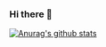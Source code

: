 ### Hi there 👋

[![Anurag's github stats](https://github-readme-stats.vercel.app/api?username=nerrons)](https://github.com/anuraghazra/github-readme-stats)

<!--
**nerrons/nerrons** is a ✨ _special_ ✨ repository because its `README.md` (this file) appears on your GitHub profile.

Here are some ideas to get you started:

- 🔭 I’m currently working on ...
- 🌱 I’m currently learning ...
- 👯 I’m looking to collaborate on ...
- 🤔 I’m looking for help with ...
- 💬 Ask me about ...
- 📫 How to reach me: ...
- 😄 Pronouns: ...
- ⚡ Fun fact: ...
-->
